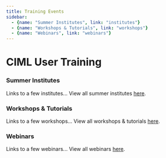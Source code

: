 ```yaml
---
title: Training Events
sidebar: 
  - {name: "Summer Institutes", link: "institutes"}
  - {name: "Workshops & Tutorials", link: "workshops"}
  - {name: "Webinars", link: "webinars"}
---
```


# CIML User Training

### Summer Institutes 
Links to a few institutes...
View all summer institutes [here](institutes).

### Workshops & Tutorials
Links to a few workshops...
View all workshops & tutorials [here](workshops).

### Webinars 
Links to a few webinars...
View all webinars [here](webinars).
